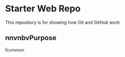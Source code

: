 # Starter Web Repo

This repository is for showing how Git and GitHub work

## nnvnbvPurpose
fcvnvnvn

